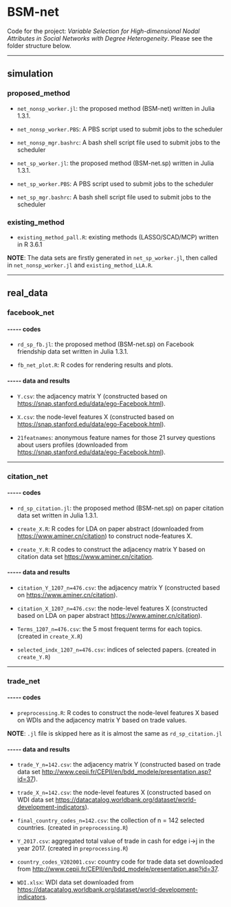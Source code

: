 # BSM-net
Code for the project: *Variable Selection for High-dimensional Nodal Attributes in Social Networks with Degree Heterogeneity*. Please see the folder structure below. 

---------------------------------------------------------------------------------------

## simulation

### proposed_method

* `net_nonsp_worker.jl`: the proposed method (BSM-net) written in Julia 1.3.1.

* `net_nonsp_worker.PBS`: A PBS script used to submit jobs to the scheduler

* `net_nonsp_mgr.bashrc`: A bash shell script file used to submit jobs to the scheduler

* `net_sp_worker.jl`: the proposed method (BSM-net.sp) written in Julia 1.3.1.

* `net_sp_worker.PBS`: A PBS script used to submit jobs to the scheduler

* `net_sp_mgr.bashrc`: A bash shell script file used to submit jobs to the scheduler

### existing_method

* `existing_method_pall.R`: existing methods (LASSO/SCAD/MCP) written in R 3.6.1
    

**NOTE**: The data sets are firstly generated in `net_sp_worker.jl`, then called in `net_nonsp_worker.jl` and `existing_method_LLA.R`.

-------------------------------------------------------------------------------------------

## real_data

### facebook_net

#### ----- codes

* `rd_sp_fb.jl`: the proposed method (BSM-net.sp) on Facebook friendship data set written in Julia 1.3.1.

* `fb_net_plot.R`: R codes for rendering results and plots.

#### ----- data and results

* `Y.csv`: the adjacency matrix Y (constructed based on https://snap.stanford.edu/data/ego-Facebook.html).

* `X.csv`: the node-level features X (constructed based on https://snap.stanford.edu/data/ego-Facebook.html).

* `21featnames`: anonymous feature names for those 21 survey questions about users profiles (downloaded from https://snap.stanford.edu/data/ego-Facebook.html).

-------------------------------------------------------------------------------------------
 
### citation_net

#### ----- codes

* `rd_sp_citation.jl`: the proposed method (BSM-net.sp) on paper citation data set written in Julia 1.3.1.

* `create_X.R`: R codes for LDA on paper abstract (downloaded from https://www.aminer.cn/citation) to construct node-features X.

* `create_Y.R`: R codes to construct the adjacency matrix Y based on citation data set https://www.aminer.cn/citation.

#### ----- data and results

* `citation_Y_1207_n=476.csv`: the adjacency matrix Y (constructed based on https://www.aminer.cn/citation).

* `citation_X_1207_n=476.csv`: the node-level features X (constructed based on LDA on paper abstract https://www.aminer.cn/citation).

* `Terms_1207_n=476.csv`: the 5 most frequent terms for each topics. (created in `create_X.R`)

* `selected_indx_1207_n=476.csv`: indices of selected papers. (created in `create_Y.R`)

---------------------------------------------------------------------------------------------------------------------------------

### trade_net

#### ----- codes

* `preprocessing.R`: R codes to construct the node-level features X based on WDIs and the adjacency matrix Y based on trade values.

**NOTE**: `.jl` file is skipped here as it is almost the same as `rd_sp_citation.jl`

#### ----- data and results

* `trade_Y_n=142.csv`: the adjacency matrix Y (constructed based on trade data set http://www.cepii.fr/CEPII/en/bdd_modele/presentation.asp?id=37).

* `trade_X_n=142.csv`: the node-level features X (constructed based on WDI data set https://datacatalog.worldbank.org/dataset/world-development-indicators).

* `final_country_codes_n=142.csv`: the collection of n = 142 selected countries. (created in `preprocessing.R`)

* `Y_2017.csv`: aggregated total value of trade in cash for edge i->j in the year 2017. (created in `preprocessing.R`)

* `country_codes_V202001.csv`: country code for trade data set downloaded from http://www.cepii.fr/CEPII/en/bdd_modele/presentation.asp?id=37.

* `WDI.xlsx`: WDI data set downloaded from https://datacatalog.worldbank.org/dataset/world-development-indicators.
